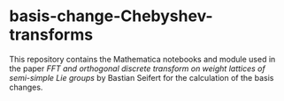# basis-change-Chebyshev-transforms
This repository contains the Mathematica notebooks and module used in the paper *FFT and orthogonal discrete transform on weight lattices of semi-simple Lie groups* by Bastian Seifert for the calculation of the basis changes. 
